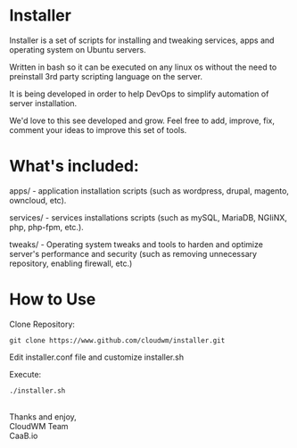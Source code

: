 # Installer

Installer is a set of scripts for installing and tweaking services, apps and operating system on Ubuntu servers.

Written in bash so it can be executed on any linux os without the need to preinstall 3rd party scripting language on the server.

It is being developed in order to help DevOps to simplify automation of server installation.

We'd love to this see developed and grow. Feel free to add, improve, fix, comment your ideas to improve this set of tools.


# What's included:

apps/ - application installation scripts (such as wordpress, drupal, magento, owncloud, etc).

services/ - services installations scripts (such as mySQL, MariaDB, NGIiNX, php, php-fpm, etc.).

tweaks/ - Operating system tweaks and tools to harden and optimize server's performance and security (such as removing unnecessary repository, enabling firewall, etc.)


# How to Use

Clone Repository:
```
git clone https://www.github.com/cloudwm/installer.git
```

Edit installer.conf file and customize installer.sh 

Execute:
```
./installer.sh
```
<br />
Thanks and enjoy,<br />
CloudWM Team<br />
CaaB.io<br />
